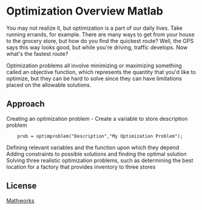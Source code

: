# Optimization Overview Matlab

You may not realize it, but optimization is a part of our daily lives. 
Take running errands, for example. There are many ways to get from your house to the grocery store, but how do you find the quickest route? 
Well, the GPS says this way looks good, but while you're driving, traffic develops. Now what's the fastest route?

Optimization problems all involve minimizing or maximizing something called an objective function, 
which represents the quantity that you'd like to optimize, but they can be hard to solve since they can have 
limitations placed on the allowable solutions.
## Approach 

Creating an optimization problem
    - Create a variable to store description problem
        
        prob = optimproblem("Description","My Optimization Problem");


Defining relevant variables and the function upon which they depend
Adding constraints to possible solutions and finding the optimal solution
Solving three realistic optimization problems, such as determining the best location for a factory that provides inventory to three stores


## License
[Mathworks](https://www.mathworks.com/videos/optimization-onramp-overview-1625638095164.html)
